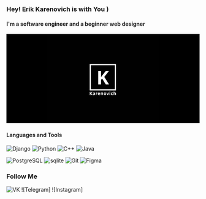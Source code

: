 ### Hey! Erik Karenovich is with You )
#### I'm a software engineer and a beginner web designer
![Header](https://github.com/thekarenovich/thekarenovich/blob/main/asserts/Karenovich.jpg)

#### Languages and Tools 
![Django](https://img.shields.io/badge/Django-090909?style=for-the-badge&logo=django&logoColor=03AD00)
![Python](https://img.shields.io/badge/Python-090909?style=for-the-badge&logo=python&logoColor=FAFF00)
![C++](https://img.shields.io/badge/C++-090909?style=for-the-badge&logo=C%2b%2b&&logoColor=0038FF)
![Java](https://img.shields.io/badge/Java-090909?style=for-the-badge&logo=java&&logoColor=FF0000)

![PostgreSQL](https://img.shields.io/badge/PostgreSQL-090909?style=for-the-badge&logo=postgresql&logoColor=FFFFFF)
![sqlite](https://img.shields.io/badge/sqlite-090909?style=for-the-badge&logo=sqlite)
![Git](https://img.shields.io/badge/Git-090909?style=for-the-badge&logo=git&&logoColor=FF0000)
![Figma](https://img.shields.io/badge/Figma-090909?style=for-the-badge&logo=figma&logoColor=FA00FF)

### Follow Me
![VK](https://img.shields.io/badge/VKONTAKTE-090909?style=for-the-badge&logo=vk)
![Telegram]
![Instagram]
